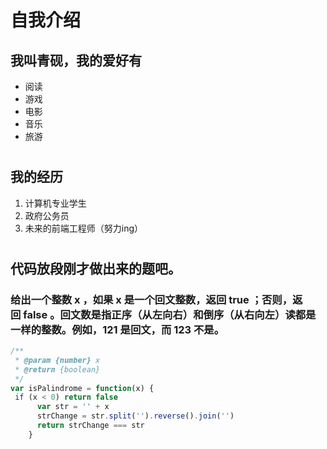 # 自我介绍
## 我叫青砚，我的爱好有
* 阅读
* 游戏
* 电影
* 音乐
* 旅游
# 
## 我的经历
1.  计算机专业学生
2.  政府公务员
3.  未来的前端工程师（努力ing） 
#  
## 代码放段刚才做出来的题吧。
### 给出一个整数 x ，如果 x 是一个回文整数，返回 true ；否则，返回 false 。回文数是指正序（从左向右）和倒序（从右向左）读都是一样的整数。例如，121 是回文，而 123 不是。
```javascript
/**
 * @param {number} x
 * @return {boolean}
 */
var isPalindrome = function(x) {
 if (x < 0) return false
      var str = '' + x
      strChange = str.split('').reverse().join('')
      return strChange === str
    }
```
